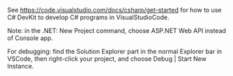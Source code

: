 See https://code.visualstudio.com/docs/csharp/get-started for how to use C#
DevKit to develop C# programs in VisualStudioCode.

Note: in the .NET: New Project command, choose ASP.NET Web API instead of
Console app.

For debugging: find the Solution Explorer part in the normal Explorer bar in
VSCode, then right-click your project, and choose Debug | Start New Instance.

